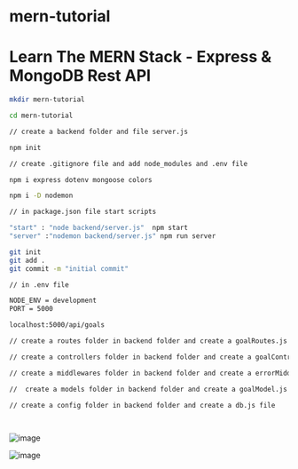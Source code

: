 # mern-tutorial
# Learn The MERN Stack - Express & MongoDB Rest API

```bash
mkdir mern-tutorial 

cd mern-tutorial 

// create a backend folder and file server.js

npm init

// create .gitignore file and add node_modules and .env file 

npm i express dotenv mongoose colors 

npm i -D nodemon 

// in package.json file start scripts 

"start" : "node backend/server.js"  npm start 
"server" :"nodemon backend/server.js" npm run server 

git init 
git add .
git commit -m "initial commit"

// in .env file 

NODE_ENV = development 
PORT = 5000 

localhost:5000/api/goals 

// create a routes folder in backend folder and create a goalRoutes.js file 

// create a controllers folder in backend folder and create a goalController.js file 

// create a middlewares folder in backend folder and create a errorMiddleware.js file 

//  create a models folder in backend folder and create a goalModel.js file 

// create a config folder in backend folder and create a db.js file

 

```

![image](https://user-images.githubusercontent.com/66215236/213087218-72cab34a-5036-4011-a552-59bc0223b784.png)

![image](https://user-images.githubusercontent.com/66215236/213087315-e5cab104-4fe8-43a2-80bd-058952ad3e69.png)






